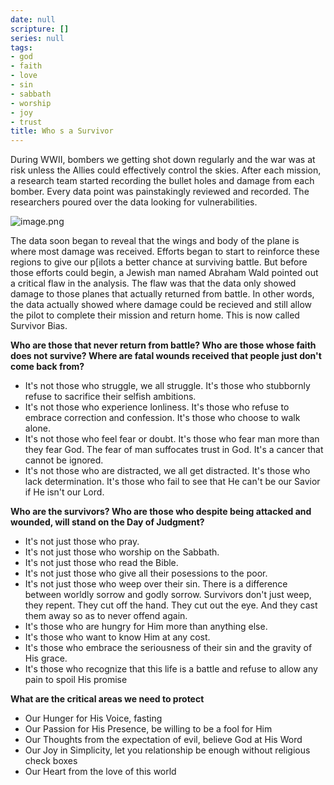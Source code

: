 ```yaml
---
date: null
scripture: []
series: null
tags:
- god
- faith
- love
- sin
- sabbath
- worship
- joy
- trust
title: Who s a Survivor
---
```



During WWII, bombers we getting shot down regularly and the war was at risk unless the Allies could effectively control the skies. After each mission, a research team started recording the bullet holes and damage from each bomber. Every data point was painstakingly reviewed and recorded. The researchers poured over the data looking for vulnerabilities.

![image.png](image-3.png)

The data soon began to reveal that the wings and body of the plane is where most damage was received. Efforts began to start to reinforce these regions to give our p[ilots a better chance at surviving battle. But before those efforts could begin, a Jewish man named Abraham Wald pointed out a critical flaw in the analysis. The flaw was that the data only showed damage to those planes that actually returned from battle. In other words, the data actually showed where damage could be recieved and still allow the pilot to complete their mission and return home. This is now called Survivor Bias.

**Who are those that never return from battle? Who are those whose faith does not survive? Where are fatal wounds received that people just don't come back from?**

- It's not those who struggle, we all struggle. It's those who stubbornly refuse to sacrifice their selfish ambitions.
- It's not those who experience lonliness. It's those who refuse to embrace correction and confession. It's those who choose to walk alone.
- It's not those who feel fear or doubt. It's those who fear man more than they fear God. The fear of man suffocates trust in God. It's a cancer that cannot be ignored.
- It's not those who are distracted, we all get distracted. It's those who lack determination. It's those who fail to see that He can't be our Savior if He isn't our Lord.

**Who are the survivors? Who are those who despite being attacked and wounded, will stand on the Day of Judgment?**

- It's not just those who pray.
- It's not just those who worship on the Sabbath.
- It's not just those who read the Bible.
- It's not just those who give all their posessions to the poor.
- It's not just those who weep over their sin. There is a difference between worldly sorrow and godly sorrow. Survivors don't just weep, they repent. They cut off the hand. They cut out the eye. And they cast them away so as to never offend again.
- It's those who are hungry for Him more than anything else.
- It's those who want to know Him at any cost.
- It's those who embrace the seriousness of their sin and the gravity of His grace.
- It's those who recognize that this life is a battle and refuse to allow any pain to spoil His promise

**What are the critical areas we need to protect**

- Our Hunger for His Voice, fasting
- Our Passion for His Presence, be willing to be a fool for Him
- Our Thoughts from the expectation of evil, believe God at His Word
- Our Joy in Simplicity, let you relationship be enough without religious check boxes
- Our Heart from the love of this world
